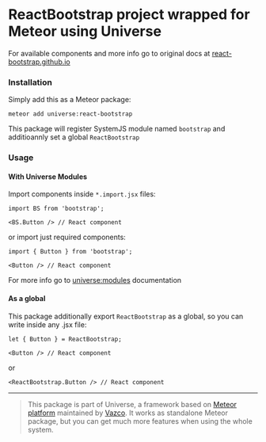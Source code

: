 # ReactBootstrap project wrapped for Meteor using Universe

For available components and more info go to original docs at [react-bootstrap.github.io](https://react-bootstrap.github.io/)


### Installation

Simply add this as a Meteor package:

    meteor add universe:react-bootstrap

This package will register SystemJS module named `bootstrap` and additioannly set a global `ReactBootstrap`

### Usage

#### With Universe Modules

Import components inside `*.import.jsx` files:

    import BS from 'bootstrap';
    
    <BS.Button /> // React component
    
or import just required components:

    import { Button } from 'bootstrap';
    
    <Button /> // React component
    
For more info go to [universe:modules](https://github.com/vazco/universe-modules/) documentation

#### As a global

This package additionally export `ReactBootstrap` as a global, so you can write inside any .jsx file:

    let { Button } = ReactBootstrap;
    
    <Button /> // React component

or
    
    <ReactBootstrap.Button /> // React component

----

> This package is part of Universe, a framework based on [Meteor platform](http://meteor.com) maintained by [Vazco](http://www.vazco.eu).
> It works as standalone Meteor package, but you can get much more features when using the whole system.
